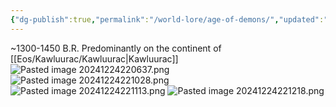 ```yaml
---
{"dg-publish":true,"permalink":"/world-lore/age-of-demons/","updated":"2024-12-24T21:14:10.727-06:00"}
---
```


~1300-1450 B.R.
Predominantly on the continent of [[Eos/Kawluurac/Kawluurac\|Kawluurac]]
![Pasted image 20241224220637.png](/img/user/Images/Pasted%20image%2020241224220637.png)
![Pasted image 20241224221028.png](/img/user/Images/Pasted%20image%2020241224221028.png)
![Pasted image 20241224221113.png](/img/user/Images/Pasted%20image%2020241224221113.png)
![Pasted image 20241224221218.png](/img/user/Images/Pasted%20image%2020241224221218.png)
